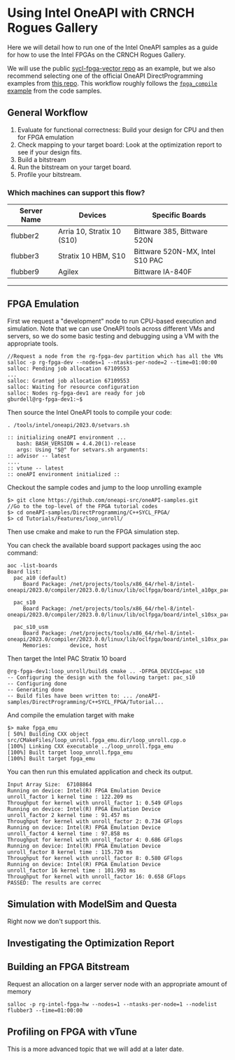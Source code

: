 # Using Intel OneAPI with CRNCH Rogues Gallery

Here we will detail how to run one of the Intel OneAPI samples as a guide for how to use the Intel FPGAs on the CRNCH Rogues Gallery.

We will use the public [sycl-fpga-vector repo](https://github.com/gt-crnch-rg/sycl-fpga-vector-add) as an example, but we also recommend selecting one of the official OneAPI DirectProgramming examples from [this repo](https://www.intel.com/content/www/us/en/developer/articles/code-sample/explore-dpcpp-through-intel-fpga-code-samples.html). This workflow roughly follows the [`fpga_compile` example](https://github.com/oneapi-src/oneAPI-samples/tree/master/DirectProgramming/C%2B%2BSYCL_FPGA/Tutorials/GettingStarted/fpga_compile) from the code samples.

## General Workflow

1) Evaluate for functional correctness: Build your design for CPU and then for FPGA emulation
2) Check mapping to your target board: Look at the optimization report to see if your design fits.
3) Build a bitstream
4) Run the bitstream on your target board.
5) Profile your bitstream. 

### Which machines can support this flow?

| Server Name | Devices              | Specific Boards |
| ----------- | -------------------- | --------------- |
| flubber2    | Arria 10, Stratix 10 (S10) |  Bittware 385, Bittware 520N |
| flubber3    | Stratix 10 HBM, S10       |  Bittware 520N-MX, Intel S10 PAC               |
| flubber9    | Agilex               |   Bittware IA-840F              |
--------------------------------------------------------


## FPGA Emulation

First we request a "development" node to run CPU-based execution and simulation. Note that we can use OneAPI tools across different VMs and servers, so we do some basic testing and debugging using a VM with the appropriate tools. 

```
//Request a node from the rg-fpga-dev partition which has all the VMs
salloc -p rg-fpga-dev --nodes=1 --ntasks-per-node=2 --time=01:00:00
salloc: Pending job allocation 67109553
...
salloc: Granted job allocation 67109553
salloc: Waiting for resource configuration
salloc: Nodes rg-fpga-dev1 are ready for job
gburdell@rg-fpga-dev1:~$
```

Then source the Intel OneAPI tools to compile your code:
```
. /tools/intel/oneapi/2023.0/setvars.sh
 
:: initializing oneAPI environment ...
   bash: BASH_VERSION = 4.4.20(1)-release
   args: Using "$@" for setvars.sh arguments: 
:: advisor -- latest
....
:: vtune -- latest
:: oneAPI environment initialized ::

```

Checkout the sample codes and jump to the loop unrolling example
```
$> git clone https://github.com/oneapi-src/oneAPI-samples.git
//Go to the top-level of the FPGA tutorial codes
$> cd oneAPI-samples/DirectProgramming/C++SYCL_FPGA/
$> cd Tutorials/Features/loop_unroll/
```

Then use cmake and make to run the FPGA simulation step. 

You can check the available board support packages using the aoc command: 
```
aoc -list-boards
Board list:
  pac_a10 (default)
     Board Package: /net/projects/tools/x86_64/rhel-8/intel-oneapi/2023.0/compiler/2023.0.0/linux/lib/oclfpga/board/intel_a10gx_pac

  pac_s10
     Board Package: /net/projects/tools/x86_64/rhel-8/intel-oneapi/2023.0/compiler/2023.0.0/linux/lib/oclfpga/board/intel_s10sx_pac

  pac_s10_usm
     Board Package: /net/projects/tools/x86_64/rhel-8/intel-oneapi/2023.0/compiler/2023.0.0/linux/lib/oclfpga/board/intel_s10sx_pac
     Memories:      device, host
```

Then target the Intel PAC Stratix 10 board
```
@rg-fpga-dev1:loop_unroll/build$ cmake .. -DFPGA_DEVICE=pac_s10
-- Configuring the design with the following target: pac_s10
-- Configuring done
-- Generating done
-- Build files have been written to: ... /oneAPI-samples/DirectProgramming/C++SYCL_FPGA/Tutorial...
```

And compile the emulation target with make
```
$> make fpga_emu
[ 50%] Building CXX object src/CMakeFiles/loop_unroll.fpga_emu.dir/loop_unroll.cpp.o
[100%] Linking CXX executable ../loop_unroll.fpga_emu
[100%] Built target loop_unroll.fpga_emu
[100%] Built target fpga_emu
```

You can then run this emulated application and check its output.

```
Input Array Size:  67108864
Running on device: Intel(R) FPGA Emulation Device
unroll_factor 1 kernel time : 122.209 ms
Throughput for kernel with unroll_factor 1: 0.549 GFlops
Running on device: Intel(R) FPGA Emulation Device
unroll_factor 2 kernel time : 91.457 ms
Throughput for kernel with unroll_factor 2: 0.734 GFlops
Running on device: Intel(R) FPGA Emulation Device
unroll_factor 4 kernel time : 97.858 ms
Throughput for kernel with unroll_factor 4: 0.686 GFlops
Running on device: Intel(R) FPGA Emulation Device
unroll_factor 8 kernel time : 115.720 ms
Throughput for kernel with unroll_factor 8: 0.580 GFlops
Running on device: Intel(R) FPGA Emulation Device
unroll_factor 16 kernel time : 101.993 ms
Throughput for kernel with unroll_factor 16: 0.658 GFlops
PASSED: The results are correc
```

## Simulation with ModelSim and Questa
Right now we don't support this.

## Investigating the Optimization Report

## Building an FPGA Bitstream

Request an allocation on a larger server node with an appropriate amount of memory

```
salloc -p rg-intel-fpga-hw --nodes=1 --ntasks-per-node=1 --nodelist flubber3 --time=01:00:00
```

## Profiling on FPGA with vTune 
This is a more advanced topic that we will add at a later date.
